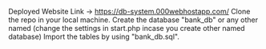 Deployed Website Link -> https://db-system.000webhostapp.com/
Clone the repo in your local machine.
Create the database "bank_db" or any other named (change the settings in start.php incase you create other named database)
Import the tables by using "bank_db.sql".
